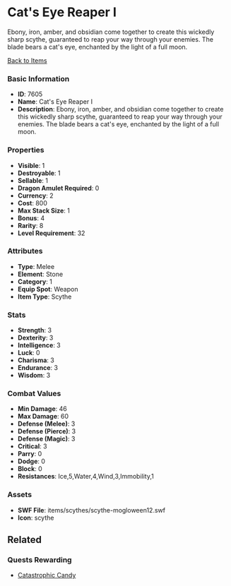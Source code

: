 # Cat's Eye Reaper I

Ebony, iron, amber, and obsidian come together to create this wickedly sharp scythe, guaranteed to reap your way through your enemies.  The blade bears a cat's eye, enchanted by the light of a full moon.  

[Back to Items](../items.md)

### Basic Information

- **ID**: 7605
- **Name**: Cat&#039;s Eye Reaper I
- **Description**: Ebony, iron, amber, and obsidian come together to create this wickedly sharp scythe, guaranteed to reap your way through your enemies.  The blade bears a cat&#039;s eye, enchanted by the light of a full moon.  

### Properties

- **Visible**: 1
- **Destroyable**: 1
- **Sellable**: 1
- **Dragon Amulet Required**: 0
- **Currency**: 2
- **Cost**: 800
- **Max Stack Size**: 1
- **Bonus**: 4
- **Rarity**: 8
- **Level Requirement**: 32

### Attributes

- **Type**: Melee
- **Element**: Stone
- **Category**: 1
- **Equip Spot**: Weapon
- **Item Type**: Scythe

### Stats

- **Strength**: 3
- **Dexterity**: 3
- **Intelligence**: 3
- **Luck**: 0
- **Charisma**: 3
- **Endurance**: 3
- **Wisdom**: 3

### Combat Values

- **Min Damage**: 46
- **Max Damage**: 60
- **Defense (Melee)**: 3
- **Defense (Pierce)**: 3
- **Defense (Magic)**: 3
- **Critical**: 3
- **Parry**: 0
- **Dodge**: 0
- **Block**: 0
- **Resistances**: Ice,5,Water,4,Wind,3,Immobility,1

### Assets

- **SWF File**: items/scythes/scythe-mogloween12.swf
- **Icon**: scythe

## Related

### Quests Rewarding

- [Catastrophic Candy](../quests/962-catastrophic-candy.md)

